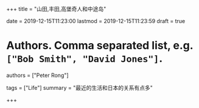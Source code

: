 +++
title = "山田,丰田,高堡奇人和中途岛"

date = 2019-12-15T11:23:00
lastmod = 2019-12-15T11:23:59
draft = true

# Authors. Comma separated list, e.g. `["Bob Smith", "David Jones"]`.
authors = ["Peter Rong"]

tags = ["Life"]
summary = "最近的生活和日本的关系有点多"

+++

